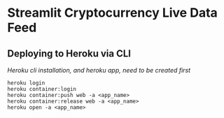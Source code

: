 # Streamlit Cryptocurrency Live Data Feed #

## Deploying to Heroku via CLI ##
_Heroku cli installation, and heroku app, need to be created first_
```
heroku login
heroku container:login
heroku container:push web -a <app_name>
heroku container:release web -a <app_name>
heroku open -a <app_name>
```